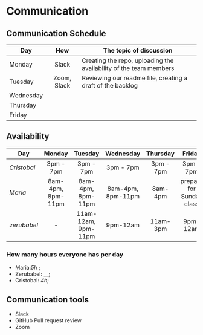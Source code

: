 # Communication

## Communication Schedule

| Day       |  How  | The topic of discussion                   |
| --------- | :---: | ----------------------------------------- |
| Monday    | Slack  | Creating the repo, uploading the availability of the team members                                 |
| Tuesday   | Zoom, Slack | Reviewing our readme file, creating a draft of the backlog             |
| Wednesday |  |  |
| Thursday  |  |                    |
| Friday    | |                          |

## Availability

|Day|Monday|Tuesday|Wednesday|Thursday|Friday|Saturday|Sunday|
| ----------- | :------------------: | :----------------: | :-------------: | :--------------: | :-----------: | :---------: | :---------: |
| _Cristobal_ | 3pm - 7pm  | 3pm - 7pm  | 3pm - 7pm |3pm - 7pm| 3pm - 7pm |off|off|
| _Maria_     | 8am-4pm, 8pm-11pm | 8am-4pm, 8pm-11pm | 8am-4pm, 8pm-11pm | 8am-4pm | prepare for Sunday class |  |  |
| _zerubabel_ | - | 11am-12am, 9pm-11pm | 9pm-12am | 11am-3pm | 9pm-12am | |   |

### How many hours everyone has per day

- Maria:_5h_ ;
- Zerubabel: __;
- Cristobal: _4h_;

## Communication tools

- Slack
- GitHub Pull request review
- Zoom
